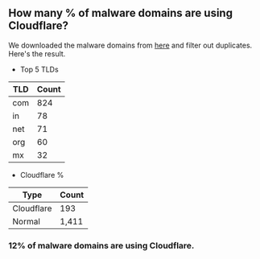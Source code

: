 ## How many % of malware domains are using Cloudflare?


We downloaded the malware domains from [here](https://urlhaus.abuse.ch) and filter out duplicates.
Here's the result.


[//]: # (start replacement)


- Top 5 TLDs

| TLD | Count |
| --- | --- |
| com | 824 |
| in | 78 |
| net | 71 |
| org | 60 |
| mx | 32 |


- Cloudflare %

| Type | Count |
| --- | --- |
| Cloudflare | 193 |
| Normal | 1,411 |


### 12% of malware domains are using Cloudflare.